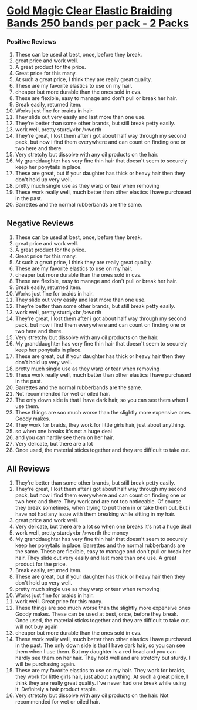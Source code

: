 # [Gold Magic Clear Elastic Braiding Bands 250 bands per pack - 2 Packs](https://products.checkmycream.com/products/Gold-Magic-Clear-Elastic-Braiding-Bands-250-bands-per-pack-2-Packs.html)

### Positive Reviews

<ol>
      <li>These can be used at best, once, before they break.</li>
      <li>great price and work well.</li>
      <li>A great product for the price.</li>
      <li>Great price for this many.</li>
      <li>At such a great price, I think they are really great quality.</li>
      <li>These are my favorite elastics to use on my hair.</li>
      <li>cheaper but more durable than the ones sold in cvs.</li>
      <li>These are flexible, easy to manage and don&#x27;t pull or break her hair.  </li>
      <li>Break easily,  returned item.</li>
      <li>Works just fine for braids in hair.</li>
      <li>They slide out very easily and last more than one use.  </li>
      <li>They&#x27;re better than some other brands, but still break petty easily.</li>
      <li>work well, pretty sturdy&lt;br /&gt;worth</li>
      <li>They&#x27;re great, I lost them after i got about half way through my second pack, but now i find them everywhere and can count on finding one or two here and there.</li>
      <li>Very stretchy but dissolve with any oil products on the hair.  </li>
      <li>My granddaughter has very fine thin hair that doesn&#x27;t seem to securely keep her ponytails in place.  </li>
      <li>These are great, but if your daughter has thick or heavy hair then they don&#x27;t hold up very well.</li>
      <li>pretty much single use as they warp or tear when removing</li>
      <li>These work really well, much better than other elastics I have purchased in the past.  </li>
      <li>Barrettes and the normal rubberbands are the same.  </li>
</ol>


<h2>Negative Reviews</h2>
<ol>
<li> These can be used at best, once, before they break.</li>
<li> great price and work well.</li>
<li> A great product for the price.</li>
<li> Great price for this many.</li>
<li> At such a great price, I think they are really great quality.</li>
<li> These are my favorite elastics to use on my hair.</li>
<li> cheaper but more durable than the ones sold in cvs.</li>
<li> These are flexible, easy to manage and don&#x27;t pull or break her hair.  </li>
<li> Break easily,  returned item.</li>
<li> Works just fine for braids in hair.</li>
<li> They slide out very easily and last more than one use.  </li>
<li> They&#x27;re better than some other brands, but still break petty easily.</li>
<li> work well, pretty sturdy&lt;br /&gt;worth</li>
<li> They&#x27;re great, I lost them after i got about half way through my second pack, but now i find them everywhere and can count on finding one or two here and there.</li>
<li> Very stretchy but dissolve with any oil products on the hair.  </li>
<li> My granddaughter has very fine thin hair that doesn&#x27;t seem to securely keep her ponytails in place.  </li>
<li> These are great, but if your daughter has thick or heavy hair then they don&#x27;t hold up very well.</li>
<li> pretty much single use as they warp or tear when removing</li>
<li> These work really well, much better than other elastics I have purchased in the past.  </li>
<li> Barrettes and the normal rubberbands are the same.  </li>
<li> Not recommended for wet or oiled hair.</li>
<li> The only down side is that I have dark hair, so you can see them when I use them.  </li>
<li> These things are soo much worse than the slightly more expensive ones Goody makes.</li>
<li> They work for braids, they work for little girls hair, just about anything.</li>
<li> so when one breaks it&#x27;s not a huge deal</li>
<li> and you can hardly see them on her hair.</li>
<li> Very delicate, but there are a lot</li>
<li> Once used, the material sticks together and they are difficult to take out.</li>
</ol>

<h2>All Reviews</h2>

<ol>
    <li> They&#x27;re better than some other brands, but still break petty easily.</li>
    <li> They&#x27;re great, I lost them after i got about half way through my second pack, but now i find them everywhere and can count on finding one or two here and there. They work and are not too noticeable. Of course they break sometimes, when trying to put them in or take them out. But i have not had any issue with them breaking while sitting in my hair.</li>
    <li> great price and work well.</li>
    <li> Very delicate, but there are a lot so when one breaks it&#x27;s not a huge deal</li>
    <li> work well, pretty sturdy&lt;br /&gt;worth the money</li>
    <li> My granddaughter has very fine thin hair that doesn&#x27;t seem to securely keep her ponytails in place.  Barrettes and the normal rubberbands are the same.  These are flexible, easy to manage and don&#x27;t pull or break her hair.  They slide out very easily and last more than one use.  A great product for the price.</li>
    <li> Break easily,  returned item.</li>
    <li> These are great, but if your daughter has thick or heavy hair then they don&#x27;t hold up very well.</li>
    <li> pretty much single use as they warp or tear when removing</li>
    <li> Works just fine for braids in hair.</li>
    <li> work well. Great price for this many.</li>
    <li> These things are soo much worse than the slightly more expensive ones Goody makes. These can be used at best, once, before they break. Once used, the material sticks together and they are difficult to take out. will not buy again</li>
    <li> cheaper but more durable than the ones sold in cvs.</li>
    <li> These work really well, much better than other elastics I have purchased in the past.  The only down side is that I have dark hair, so you can see them when I use them.  But my daughter is a red head and you can hardly see them on her hair. They hold well and are stretchy but sturdy.  I will be purchasing again.</li>
    <li> These are my favorite elastics to use on my hair. They work for braids, they work for little girls hair, just about anything. At such a great price, I think they are really great quality. I&#x27;ve never had one break while using it. Definitely a hair product staple.</li>
    <li> Very stretchy but dissolve with any oil products on the hair.  Not recommended for wet or oiled hair.</li>
</ol>




